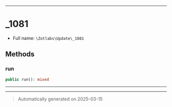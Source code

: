 ***

# _1081





* Full name: `\Zotlabs\Update\_1081`




## Methods


### run



```php
public run(): mixed
```












***


***
> Automatically generated on 2025-03-15
